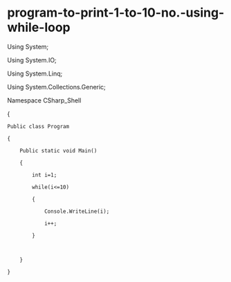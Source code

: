 # program-to-print-1-to-10-no.-using-while-loop
Using System;

Using System.IO;

Using System.Linq;

Using System.Collections.Generic;



Namespace CSharp_Shell

{



    Public class Program 

    {

        Public static void Main()

        {

			int i=1;

			while(i<=10)

			{

				Console.WriteLine(i);

				i++;

			}

			

        }

    }
